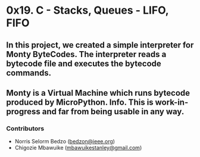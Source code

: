 # 0x19. C - Stacks, Queues - LIFO, FIFO

## In this project, we created a simple interpreter for Monty ByteCodes. The interpreter reads a bytecode file and executes the bytecode commands.

## Monty is a Virtual Machine which runs bytecode produced by MicroPython. Info. This is work-in-progress and far from being usable in any way.

### Contributors

- Norris Selorm Bedzo (bedzon@ieee.org)
- Chigozie Mbawuike (mbawuikestanley@gmail.com)
